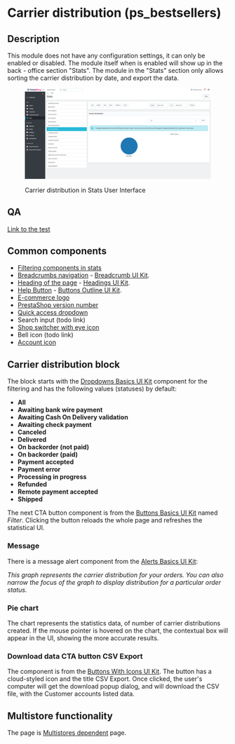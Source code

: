 # Carrier distribution (ps\_bestsellers)

## Description

This module does not have any configuration settings, it can only be enabled or disabled. The module itself when is enabled will show up in the back - office section "Stats". The module in the "Stats" section only allows sorting the carrier distribution by date, and export the data.

<figure><img src="../../../../../.gitbook/assets/image (82).png" alt="Carrier distribution in Stats UI"><figcaption><p>Carrier distribution in Stats User Interface</p></figcaption></figure>

## QA&#x20;

[Link to the test](https://build.prestashop-project.org/test-scenarios/scenarios/core/functional/bo.html)

## Common components

* [Filtering components in stats](../../../common-components/filtering-components-in-stats.md)
* [Breadcrumbs navigation](../../../common-components/breadcrumbs.md) - [Breadcrumb UI Kit](https://build.prestashop.com/prestashop-ui-kit/?path=/story/breadcrumb--breadcrumb).
* [Heading of the page](../../../common-components/heading-of-the-page.md) - [Headings UI Kit](https://build.prestashop.com/prestashop-ui-kit/?path=/story/headings--headings).
* [Help Button](broken-reference) - [Buttons Outline UI Kit](https://build.prestashop.com/prestashop-ui-kit/?path=/story/buttons--outline).
* [E-commerce logo](../../../common-components/back-office-header/prestashop-logo.md)&#x20;
* [PrestaShop version number](../../../common-components/prestashop-version-number.md)&#x20;
* [Quick access dropdown](../../../common-components/quick-access-dropdown.md)&#x20;
* Search input (todo link)
* [Shop switcher with eye icon](../../../common-components/shop-switcher-with-eye-icon.md)
* Bell icon (todo link)
* [Account icon](../../../common-components/account-icon.md)&#x20;

## Carrier distribution block

The block starts with the [Dropdowns Basics UI Kit](https://build.prestashop-project.org/prestashop-ui-kit/?path=/story/dropdowns--basics) component for the filtering and has the following values (statuses) by default:

* **All**
* **Awaiting bank wire payment**
* **Awaiting Cash On Delivery validation**
* **Awaiting check payment**
* **Canceled**
* **Delivered**
* **On backorder (not paid)**
* **On backorder (paid)**
* **Payment accepted**
* **Payment error**
* **Processing in progress**
* **Refunded**
* **Remote payment accepted**
* **Shipped**

The next CTA button component is from the [Buttons Basics UI Kit](https://build.prestashop-project.org/prestashop-ui-kit/?path=/story/buttons--basics) named _Filter_. Clicking the button reloads the whole page and refreshes the statistical UI.

### Message

There is a message alert component from the [Alerts Basics UI Kit](https://build.prestashop-project.org/prestashop-ui-kit/?path=/story/alerts--basics):

_This graph represents the carrier distribution for your orders. You can also narrow the focus of the graph to display distribution for a particular order status._

### Pie chart

The chart represents the statistics data, of number of carrier distributions created. If the mouse pointer is hovered on the chart, the contextual box will appear in the UI, showing the more accurate results.&#x20;

### Download data CTA button CSV Export

The component is from the [Buttons With Icons UI Kit](https://build.prestashop-project.org/prestashop-ui-kit/?path=/story/buttons--buttons-with-icons). The button has a cloud-styled icon and the title CSV Export. Once clicked, the user's computer will get the download popup dialog, and will download the CSV file, with the Customer accounts listed data.

## Multistore functionality

The page is [Multistores dependent](../../../common-components/multistores-dependent.md) page.

##

